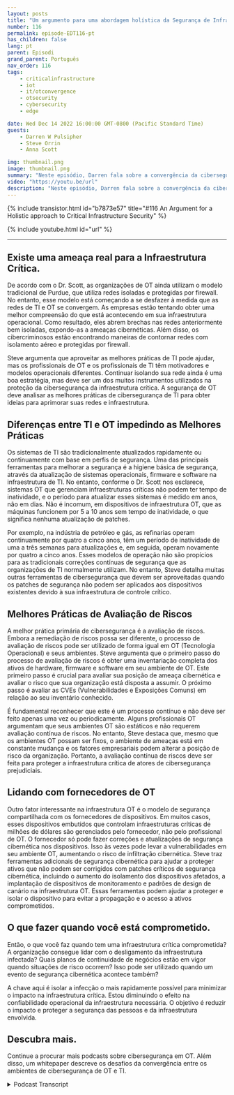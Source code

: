 ```yaml
---
layout: posts
title: "Um argumento para uma abordagem holística da Segurança de Infraestruturas Críticas."
number: 116
permalink: episode-EDT116-pt
has_children: false
lang: pt
parent: Episodi
grand_parent: Português
nav_order: 116
tags:
    - criticalinfrastructure
    - iot
    - it/otconvergence
    - otsecurity
    - cybersecurity
    - edge

date: Wed Dec 14 2022 16:00:00 GMT-0800 (Pacific Standard Time)
guests:
    - Darren W Pulsipher
    - Steve Orrin
    - Anna Scott

img: thumbnail.png
image: thumbnail.png
summary: "Neste episódio, Darren fala sobre a convergência da cibersegurança OT e TI com o especialista em segurança Steve Orrin e a especialista em OT industrial, Dra. Anna Scott."
video: "https://youtu.be/url"
description: "Neste episódio, Darren fala sobre a convergência da cibersegurança OT e TI com o especialista em segurança Steve Orrin e a especialista em OT industrial, Dra. Anna Scott."
---
```


<div>
{% include transistor.html id="b7873e57" title="#116 An Argument for a Holistic approach to Critical Infrastructure Security" %}

{% include youtube.html id="url" %}
</div>

---

## Existe uma ameaça real para a Infraestrutura Crítica.

De acordo com o Dr. Scott, as organizações de OT ainda utilizam o modelo tradicional de Purdue, que utiliza redes isoladas e protegidas por firewall. No entanto, esse modelo está começando a se desfazer à medida que as redes de TI e OT se convergem. As empresas estão tentando obter uma melhor compreensão do que está acontecendo em sua infraestrutura operacional. Como resultado, eles abrem brechas nas redes anteriormente bem isoladas, expondo-as a ameaças cibernéticas. Além disso, os cibercriminosos estão encontrando maneiras de contornar redes com isolamento aéreo e protegidas por firewall.

Steve argumenta que aproveitar as melhores práticas de TI pode ajudar, mas os profissionais de OT e os profissionais de TI têm motivadores e modelos operacionais diferentes. Continuar isolando sua rede ainda é uma boa estratégia, mas deve ser um dos muitos instrumentos utilizados na proteção da cibersegurança da infraestrutura crítica. A segurança de OT deve analisar as melhores práticas de cibersegurança de TI para obter ideias para aprimorar suas redes e infraestrutura.

## Diferenças entre TI e OT impedindo as Melhores Práticas

Os sistemas de TI são tradicionalmente atualizados rapidamente ou continuamente com base em perfis de segurança. Uma das principais ferramentas para melhorar a segurança é a higiene básica de segurança, através da atualização de sistemas operacionais, firmware e software na infraestrutura de TI. No entanto, conforme o Dr. Scott nos esclarece, sistemas OT que gerenciam infraestruturas críticas não podem ter tempo de inatividade, e o período para atualizar esses sistemas é medido em anos, não em dias. Não é incomum, em dispositivos de infraestrutura OT, que as máquinas funcionem por 5 a 10 anos sem tempo de inatividade, o que significa nenhuma atualização de patches.

Por exemplo, na indústria de petróleo e gás, as refinarias operam continuamente por quatro a cinco anos, têm um período de inatividade de uma a três semanas para atualizações e, em seguida, operam novamente por quatro a cinco anos. Esses modelos de operação não são propícios para as tradicionais correções contínuas de segurança que as organizações de TI normalmente utilizam. No entanto, Steve detalha muitas outras ferramentas de cibersegurança que devem ser aproveitadas quando os patches de segurança não podem ser aplicados aos dispositivos existentes devido à sua infraestrutura de controle crítico.

## Melhores Práticas de Avaliação de Riscos

A melhor prática primária de cibersegurança é a avaliação de riscos. Embora a remediação de riscos possa ser diferente, o processo de avaliação de riscos pode ser utilizado de forma igual em OT (Tecnologia Operacional) e seus ambientes. Steve argumenta que o primeiro passo do processo de avaliação de riscos é obter uma inventariação completa dos ativos de hardware, firmware e software em seu ambiente de OT. Este primeiro passo é crucial para avaliar sua posição de ameaça cibernética e avaliar o risco que sua organização está disposta a assumir. O próximo passo é avaliar as CVEs (Vulnerabilidades e Exposições Comuns) em relação ao seu inventário conhecido.

É fundamental reconhecer que este é um processo contínuo e não deve ser feito apenas uma vez ou periodicamente. Alguns profissionais OT argumentam que seus ambientes OT são estáticos e não requerem avaliação contínua de riscos. No entanto, Steve destaca que, mesmo que os ambientes OT possam ser fixos, o ambiente de ameaças está em constante mudança e os fatores empresariais podem alterar a posição de risco da organização. Portanto, a avaliação contínua de riscos deve ser feita para proteger a infraestrutura crítica de atores de cibersegurança prejudiciais.

## Lidando com fornecedores de OT

Outro fator interessante na infraestrutura OT é o modelo de segurança compartilhada com os fornecedores de dispositivos. Em muitos casos, esses dispositivos embutidos que controlam infraestruturas críticas de milhões de dólares são gerenciados pelo fornecedor, não pelo profissional de OT. O fornecedor só pode fazer correções e atualizações de segurança cibernética nos dispositivos. Isso às vezes pode levar a vulnerabilidades em seu ambiente OT, aumentando o risco de infiltração cibernética. Steve traz ferramentas adicionais de segurança cibernética para ajudar a proteger ativos que não podem ser corrigidos com patches críticos de segurança cibernética, incluindo o aumento do isolamento dos dispositivos afetados, a implantação de dispositivos de monitoramento e padrões de design de canário na infraestrutura OT. Essas ferramentas podem ajudar a proteger e isolar o dispositivo para evitar a propagação e o acesso a ativos comprometidos.

## O que fazer quando você está comprometido.

Então, o que você faz quando tem uma infraestrutura crítica comprometida? A organização consegue lidar com o desligamento da infraestrutura infectada? Quais planos de continuidade de negócios estão em vigor quando situações de risco ocorrem? Isso pode ser utilizado quando um evento de segurança cibernética acontece também?

A chave aqui é isolar a infecção o mais rapidamente possível para minimizar o impacto na infraestrutura crítica. Estou diminuindo o efeito na confiabilidade operacional da infraestrutura necessária. O objetivo é reduzir o impacto e proteger a segurança das pessoas e da infraestrutura envolvida.

## Descubra mais.

Continue a procurar mais podcasts sobre cibersegurança em OT. Além disso, um whitepaper descreve os desafios da convergência entre os ambientes de cibersegurança de OT e TI.



<details>
<summary> Podcast Transcript </summary>

<p></p>

</details>
